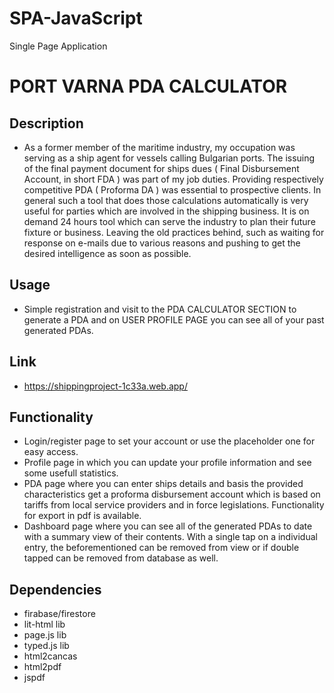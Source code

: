 # SPA-JavaScript
Single Page Application 

# PORT VARNA PDA CALCULATOR

## Description

- As a former member of the maritime industry, my occupation was serving as a ship agent for vessels calling Bulgarian ports. 
The issuing of the final payment document for ships dues ( Final Disbursement Account, in short FDA ) was part of my job duties. Providing 
respectively competitive PDA ( Proforma DA ) was essential to prospective clients. In general such a tool that does those calculations automatically
is very useful for parties which are involved in the shipping business. It is on demand 24 hours tool which can serve the industry to plan their future
fixture or business. Leaving the old practices behind, such as waiting for response on e-mails due to various reasons and pushing to get the desired 
intelligence as soon as possible. 

## Usage

- Simple registration and visit to the PDA CALCULATOR SECTION to generate a PDA and on USER PROFILE PAGE you can see all of your past generated PDAs.

## Link

- https://shippingproject-1c33a.web.app/

## Functionality

- Login/register page to set your account or use the placeholder one for easy access. 
- Profile page in which you can update your profile information and see some usefull statistics.
- PDA page where you can enter ships details and basis the provided characteristics get a proforma disbursement account which
is based on tariffs from local service providers and in force legislations. Functionality for export in pdf is available. 
- Dashboard page where you can see all of the generated PDAs to date with a summary view of their contents. With a single tap 
on a individual entry, the beforementioned can be removed from view or if double tapped can be removed from database as well. 

## Dependencies 

- firabase/firestore
- lit-html lib
- page.js lib 
- typed.js lib 
- html2cancas
- html2pdf
- jspdf

